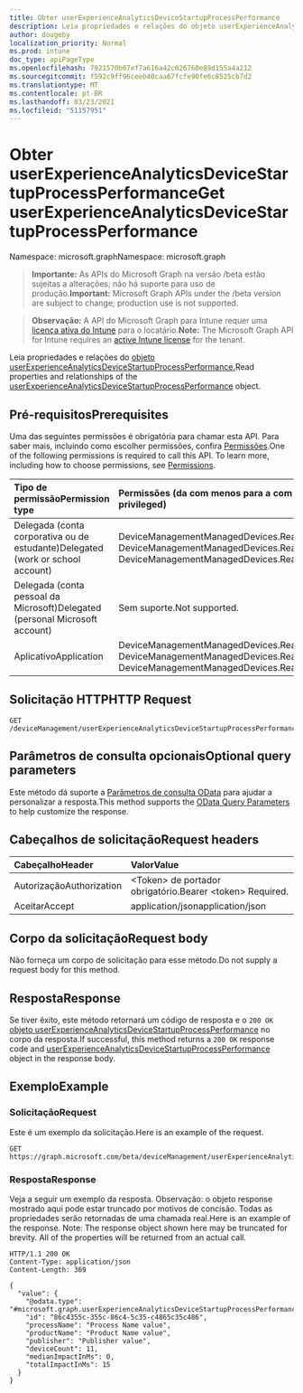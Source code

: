 ```yaml
---
title: Obter userExperienceAnalyticsDeviceStartupProcessPerformance
description: Leia propriedades e relações do objeto userExperienceAnalyticsDeviceStartupProcessPerformance.
author: dougeby
localization_priority: Normal
ms.prod: intune
doc_type: apiPageType
ms.openlocfilehash: 7921570b07ef7a616a42c026760e89d155a4a212
ms.sourcegitcommit: f592c9ff96ceeb40caa67fcfe90fe6c8525cb7d2
ms.translationtype: MT
ms.contentlocale: pt-BR
ms.lasthandoff: 03/23/2021
ms.locfileid: "51157951"
---
```

# <a name="get-userexperienceanalyticsdevicestartupprocessperformance"></a><span data-ttu-id="75867-103">Obter userExperienceAnalyticsDeviceStartupProcessPerformance</span><span class="sxs-lookup"><span data-stu-id="75867-103">Get userExperienceAnalyticsDeviceStartupProcessPerformance</span></span>

<span data-ttu-id="75867-104">Namespace: microsoft.graph</span><span class="sxs-lookup"><span data-stu-id="75867-104">Namespace: microsoft.graph</span></span>

> <span data-ttu-id="75867-105">**Importante:** As APIs do Microsoft Graph na versão /beta estão sujeitas a alterações; não há suporte para uso de produção.</span><span class="sxs-lookup"><span data-stu-id="75867-105">**Important:** Microsoft Graph APIs under the /beta version are subject to change; production use is not supported.</span></span>

> <span data-ttu-id="75867-106">**Observação:** A API do Microsoft Graph para Intune requer uma [licença ativa do Intune](https://go.microsoft.com/fwlink/?linkid=839381) para o locatário.</span><span class="sxs-lookup"><span data-stu-id="75867-106">**Note:** The Microsoft Graph API for Intune requires an [active Intune license](https://go.microsoft.com/fwlink/?linkid=839381) for the tenant.</span></span>

<span data-ttu-id="75867-107">Leia propriedades e relações do [objeto userExperienceAnalyticsDeviceStartupProcessPerformance.](../resources/intune-devices-userexperienceanalyticsdevicestartupprocessperformance.md)</span><span class="sxs-lookup"><span data-stu-id="75867-107">Read properties and relationships of the [userExperienceAnalyticsDeviceStartupProcessPerformance](../resources/intune-devices-userexperienceanalyticsdevicestartupprocessperformance.md) object.</span></span>

## <a name="prerequisites"></a><span data-ttu-id="75867-108">Pré-requisitos</span><span class="sxs-lookup"><span data-stu-id="75867-108">Prerequisites</span></span>
<span data-ttu-id="75867-p101">Uma das seguintes permissões é obrigatória para chamar esta API. Para saber mais, incluindo como escolher permissões, confira [Permissões](/graph/permissions-reference).</span><span class="sxs-lookup"><span data-stu-id="75867-p101">One of the following permissions is required to call this API. To learn more, including how to choose permissions, see [Permissions](/graph/permissions-reference).</span></span>

|<span data-ttu-id="75867-111">Tipo de permissão</span><span class="sxs-lookup"><span data-stu-id="75867-111">Permission type</span></span>|<span data-ttu-id="75867-112">Permissões (da com menos para a com mais privilégios)</span><span class="sxs-lookup"><span data-stu-id="75867-112">Permissions (from least to most privileged)</span></span>|
|:---|:---|
|<span data-ttu-id="75867-113">Delegada (conta corporativa ou de estudante)</span><span class="sxs-lookup"><span data-stu-id="75867-113">Delegated (work or school account)</span></span>|<span data-ttu-id="75867-114">DeviceManagementManagedDevices.Read.All, DeviceManagementManagedDevices.ReadWrite.All</span><span class="sxs-lookup"><span data-stu-id="75867-114">DeviceManagementManagedDevices.Read.All, DeviceManagementManagedDevices.ReadWrite.All</span></span>|
|<span data-ttu-id="75867-115">Delegada (conta pessoal da Microsoft)</span><span class="sxs-lookup"><span data-stu-id="75867-115">Delegated (personal Microsoft account)</span></span>|<span data-ttu-id="75867-116">Sem suporte.</span><span class="sxs-lookup"><span data-stu-id="75867-116">Not supported.</span></span>|
|<span data-ttu-id="75867-117">Aplicativo</span><span class="sxs-lookup"><span data-stu-id="75867-117">Application</span></span>|<span data-ttu-id="75867-118">DeviceManagementManagedDevices.Read.All, DeviceManagementManagedDevices.ReadWrite.All</span><span class="sxs-lookup"><span data-stu-id="75867-118">DeviceManagementManagedDevices.Read.All, DeviceManagementManagedDevices.ReadWrite.All</span></span>|

## <a name="http-request"></a><span data-ttu-id="75867-119">Solicitação HTTP</span><span class="sxs-lookup"><span data-stu-id="75867-119">HTTP Request</span></span>
<!-- {
  "blockType": "ignored"
}
-->
``` http
GET /deviceManagement/userExperienceAnalyticsDeviceStartupProcessPerformance/{userExperienceAnalyticsDeviceStartupProcessPerformanceId}
```

## <a name="optional-query-parameters"></a><span data-ttu-id="75867-120">Parâmetros de consulta opcionais</span><span class="sxs-lookup"><span data-stu-id="75867-120">Optional query parameters</span></span>
<span data-ttu-id="75867-121">Este método dá suporte a [Parâmetros de consulta OData](/graph/query-parameters) para ajudar a personalizar a resposta.</span><span class="sxs-lookup"><span data-stu-id="75867-121">This method supports the [OData Query Parameters](/graph/query-parameters) to help customize the response.</span></span>

## <a name="request-headers"></a><span data-ttu-id="75867-122">Cabeçalhos de solicitação</span><span class="sxs-lookup"><span data-stu-id="75867-122">Request headers</span></span>
|<span data-ttu-id="75867-123">Cabeçalho</span><span class="sxs-lookup"><span data-stu-id="75867-123">Header</span></span>|<span data-ttu-id="75867-124">Valor</span><span class="sxs-lookup"><span data-stu-id="75867-124">Value</span></span>|
|:---|:---|
|<span data-ttu-id="75867-125">Autorização</span><span class="sxs-lookup"><span data-stu-id="75867-125">Authorization</span></span>|<span data-ttu-id="75867-126">&lt;Token&gt; de portador obrigatório.</span><span class="sxs-lookup"><span data-stu-id="75867-126">Bearer &lt;token&gt; Required.</span></span>|
|<span data-ttu-id="75867-127">Aceitar</span><span class="sxs-lookup"><span data-stu-id="75867-127">Accept</span></span>|<span data-ttu-id="75867-128">application/json</span><span class="sxs-lookup"><span data-stu-id="75867-128">application/json</span></span>|

## <a name="request-body"></a><span data-ttu-id="75867-129">Corpo da solicitação</span><span class="sxs-lookup"><span data-stu-id="75867-129">Request body</span></span>
<span data-ttu-id="75867-130">Não forneça um corpo de solicitação para esse método.</span><span class="sxs-lookup"><span data-stu-id="75867-130">Do not supply a request body for this method.</span></span>

## <a name="response"></a><span data-ttu-id="75867-131">Resposta</span><span class="sxs-lookup"><span data-stu-id="75867-131">Response</span></span>
<span data-ttu-id="75867-132">Se tiver êxito, este método retornará um código de resposta e o `200 OK` [objeto userExperienceAnalyticsDeviceStartupProcessPerformance](../resources/intune-devices-userexperienceanalyticsdevicestartupprocessperformance.md) no corpo da resposta.</span><span class="sxs-lookup"><span data-stu-id="75867-132">If successful, this method returns a `200 OK` response code and [userExperienceAnalyticsDeviceStartupProcessPerformance](../resources/intune-devices-userexperienceanalyticsdevicestartupprocessperformance.md) object in the response body.</span></span>

## <a name="example"></a><span data-ttu-id="75867-133">Exemplo</span><span class="sxs-lookup"><span data-stu-id="75867-133">Example</span></span>

### <a name="request"></a><span data-ttu-id="75867-134">Solicitação</span><span class="sxs-lookup"><span data-stu-id="75867-134">Request</span></span>
<span data-ttu-id="75867-135">Este é um exemplo da solicitação.</span><span class="sxs-lookup"><span data-stu-id="75867-135">Here is an example of the request.</span></span>
``` http
GET https://graph.microsoft.com/beta/deviceManagement/userExperienceAnalyticsDeviceStartupProcessPerformance/{userExperienceAnalyticsDeviceStartupProcessPerformanceId}
```

### <a name="response"></a><span data-ttu-id="75867-136">Resposta</span><span class="sxs-lookup"><span data-stu-id="75867-136">Response</span></span>
<span data-ttu-id="75867-p102">Veja a seguir um exemplo da resposta. Observação: o objeto response mostrado aqui pode estar truncado por motivos de concisão. Todas as propriedades serão retornadas de uma chamada real.</span><span class="sxs-lookup"><span data-stu-id="75867-p102">Here is an example of the response. Note: The response object shown here may be truncated for brevity. All of the properties will be returned from an actual call.</span></span>
``` http
HTTP/1.1 200 OK
Content-Type: application/json
Content-Length: 369

{
  "value": {
    "@odata.type": "#microsoft.graph.userExperienceAnalyticsDeviceStartupProcessPerformance",
    "id": "86c4355c-355c-86c4-5c35-c4865c35c486",
    "processName": "Process Name value",
    "productName": "Product Name value",
    "publisher": "Publisher value",
    "deviceCount": 11,
    "medianImpactInMs": 0,
    "totalImpactInMs": 15
  }
}
```




